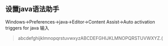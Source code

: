 ## 设置java语法助手
Windows->Preferences->java->Editor->Content Assist->Auto activation triggers for java 
输入 
> abcdefghijklmnopqrstuvwxyzABCDEFGHIJKLMNOPQRSTUVWXYZ.(
